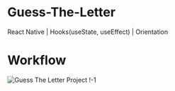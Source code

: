 # Guess-The-Letter
React Native | Hooks(useState, useEffect) | Orientation

# Workflow
![Guess The Letter Project !-1](https://user-images.githubusercontent.com/68456350/125152299-64916d00-e169-11eb-9c15-dceb0e6146b4.png)

